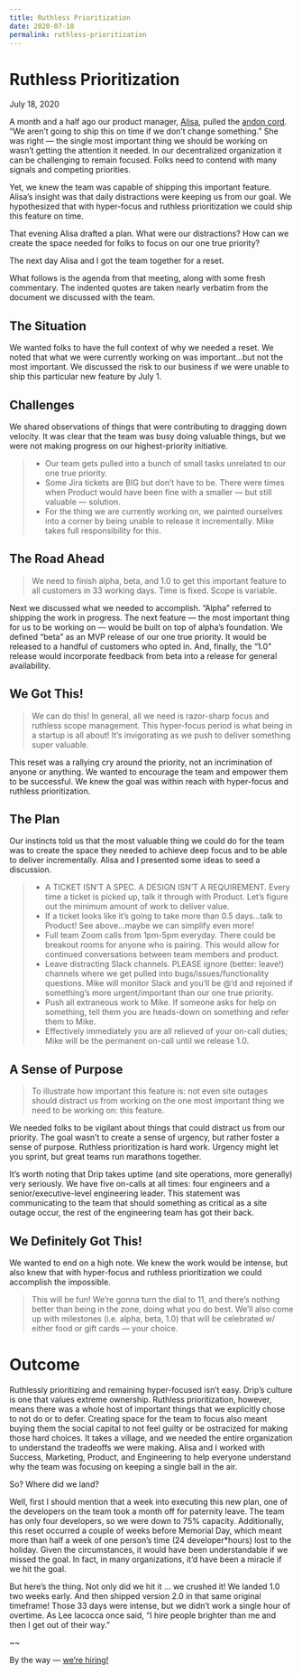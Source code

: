 ```yaml
---
title: Ruthless Prioritization
date: 2020-07-18
permalink: ruthless-prioritization
---
```


# Ruthless Prioritization

July 18, 2020

A month and a half ago our product manager, [Alisa](https://www.linkedin.com/in/alisa-haman-94a64176/), pulled the [andon cord](https://itrevolution.com/kata/). “We aren’t going to ship this on time if we don’t change something.” She was right — the single most important thing we should be working on wasn’t getting the attention it needed. In our decentralized organization it can be challenging to remain focused. Folks need to contend with many signals and competing priorities.

Yet, we knew the team was capable of shipping this important feature. Alisa’s insight was that daily distractions were keeping us from our goal. We hypothesized that with hyper-focus and ruthless prioritization we could ship this feature on time.

That evening Alisa drafted a plan. What were our distractions? How can we create the space needed for folks to focus on our one true priority? 

The next day Alisa and I got the team together for a reset.

What follows is the agenda from that meeting, along with some fresh commentary. The indented quotes are taken nearly verbatim from the document we discussed with the team.

## The Situation

We wanted folks to have the full context of why we needed a reset. We noted that what we were currently working on was important...but not the most important. We discussed the risk to our business if we were unable to ship this particular new feature by July 1.

## Challenges

We shared observations of things that were contributing to dragging down velocity. It was clear that the team was busy doing valuable things, but we were not making progress on our highest-priority initiative.

> * Our team gets pulled into a bunch of small tasks unrelated to our one true priority.
> * Some Jira tickets are BIG but don’t have to be. There were times when Product would have been fine with a smaller — but still valuable — solution.
> * For the thing we are currently working on, we painted ourselves into a corner by being unable to release it incrementally. Mike takes full responsibility for this.

## The Road Ahead

> We need to finish alpha, beta, and 1.0 to get this important feature to all customers in 33 working days. Time is fixed. Scope is variable.

Next we discussed what we needed to accomplish. ”Alpha” referred to shipping the work in progress. The next feature — the most important thing for us to be working on —  would be built on top of alpha’s foundation. We defined “beta” as an MVP release of our one true priority. It would be released to a handful of customers who opted in. And, finally, the “1.0” release would incorporate feedback from beta into a release for general availability.

## We Got This!

> We can do this! In general, all we need is razor-sharp focus and ruthless scope management. This hyper-focus period is what being in a startup is all about! It’s invigorating as we push to deliver something super valuable.

This reset was a rallying cry around the priority, not an incrimination of anyone or anything. We wanted to encourage the team and empower them to be successful. We knew the goal was within reach with hyper-focus and ruthless prioritization.

## The Plan

Our instincts told us that the most valuable thing we could do for the team was to create the space they needed to achieve deep focus and to be able to deliver incrementally. Alisa and I presented some ideas to seed a discussion.

> * A TICKET ISN’T A SPEC. A DESIGN ISN’T A REQUIREMENT. Every time a ticket is picked up, talk it through with Product. Let’s figure out the minimum amount of work to deliver value.
> * If a ticket looks like it’s going to take more than 0.5 days...talk to Product! See above...maybe we can simplify even more!
> * Full team Zoom calls from 1pm-5pm everyday. There could be breakout rooms for anyone who is pairing. This would allow for continued conversations between team members and product.
> * Leave distracting Slack channels. PLEASE ignore (better: leave!) channels where we get pulled into bugs/issues/functionality questions. Mike will monitor Slack and you’ll be @’d and rejoined if something’s more urgent/important than our one true priority.
> * Push all extraneous work to Mike. If someone asks for help on something, tell them you are heads-down on something and refer them to Mike.
> * Effectively immediately you are all relieved of your on-call duties; Mike will be the permanent on-call until we release 1.0.

## A Sense of Purpose

> To illustrate how important this feature is: not even site outages should distract us from working on the one most important thing we need to be working on: this feature.

We needed folks to be vigilant about things that could distract us from our priority. The goal wasn’t to create a sense of urgency, but rather foster a sense of purpose. Ruthless prioritization is hard work. Urgency might let you sprint, but great teams run marathons together.

It’s worth noting that Drip takes uptime (and site operations, more generally) very seriously. We have five on-calls at all times: four engineers and a senior/executive-level engineering leader. This statement was communicating to the team that should something as critical as a site outage occur, the rest of the engineering team has got their back.

## We Definitely Got This!

We wanted to end on a high note. We knew the work would be intense, but also knew that with hyper-focus and ruthless prioritization we could accomplish the impossible.

> This will be fun! We’re gonna turn the dial to 11, and there’s nothing better than being in the zone, doing what you do best. We’ll also come up with milestones (i.e. alpha, beta, 1.0) that will be celebrated w/ either food or gift cards — your choice.

# Outcome

Ruthlessly prioritizing and remaining hyper-focused isn’t easy. Drip’s culture is one that values extreme ownership. Ruthless prioritization, however, means there was a whole host of important things that we explicitly chose to not do or to defer. Creating space for the team to focus also meant buying them the social capital to not feel guilty or be ostracized for making those hard choices. It takes a village, and we needed the entire organization to understand the tradeoffs we were making. Alisa and I worked with Success, Marketing, Product, and Engineering to help everyone understand why the team was focusing on keeping a single ball in the air.

So? Where did we land?

Well, first I should mention that a week into executing this new plan, one of the developers on the team took a month off for paternity leave. The team has only four developers, so we were down to 75% capacity. Additionally, this reset occurred a couple of weeks before Memorial Day, which meant more than half a week of one person’s time (24 developer*hours) lost to the holiday. Given the circumstances, it would have been understandable if we missed the goal. In fact, in many organizations, it’d have been a miracle if we hit the goal.

But here’s the thing. Not only did we hit it ... we crushed it! We landed 1.0 two weeks early. And then shipped version 2.0 in that same original 
timeframe! Those 33 days were intense, but we didn’t work a single hour of overtime. As Lee Iacocca once said, “I hire people brighter than me and then I get out of their way.”

~~

By the way — [we’re hiring!](https://drip.com/careers)